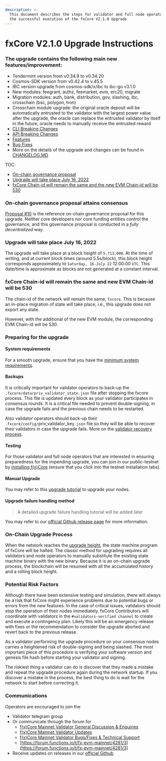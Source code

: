 ```yaml
---
description: >-
  This document describes the steps for validator and full node operators for
  the successful execution of the fxCore V2.1.0 Upgrade
---
```


# fxCore V2.1.0 Upgrade Instructions

### The upgrade contains the following main new features/improvement:

* Tendermint version from v0.34.9 to v0.34.20
* Cosmos-SDK version from v0.42.4 to v.45.5
* IBC version upgrade from cosmos-sdk/x/ibc to ibc-go v3.1.0
* New modules: feegrant, authz, feemarket, evm, erc20, migrate
* Migration modules: auth, bank, distribution, gov, slashing, ibc, crosschain (bsc, polygon, tron)
* Crosschain module upgrade: the original oracle deposit will be automatically entrusted to the validator with the largest power value after the upgrade, the oracle can replace the entrusted validator by itself in the future, oracle needs to manually receive the entrusted reward
* [CLI Breaking Changes](https://github.com/FunctionX/fx-core/blob/release/v2.1.x/CHANGELOG.md#cli-breaking-changes)
* [API Breaking Changes](https://github.com/FunctionX/fx-core/blob/release/v2.1.x/CHANGELOG.md#api-breaking-changes)
* [Features](https://github.com/FunctionX/fx-core/blob/release/v2.1.x/CHANGELOG.md#features)
* [Bug Fixes](https://github.com/FunctionX/fx-core/blob/release/v2.1.x/CHANGELOG.md#bug-fixes)
* More on the details of the upgrade and changes can be found in [CHANGELOG.MD](https://github.com/FunctionX/fx-core/blob/release/v2.1.x/CHANGELOG.md)

TOC:

* [On-chain governance proposal](fxcore-v2.1.0-upgrade-instructions.md#on-chain-governance-proposal-attains-consensus)
* [Upgrade will take place July 16, 2022](fxcore-v2.1.0-upgrade-instructions.md#upgrade-will-take-place-april-12-2022)
* [fxCore Chain-id will remain the same and the new EVM Chain-id will be 530](fxcore-v2.1.0-upgrade-instructions.md#chain-id-will-remain-the-same)

### On-chain governance proposal attains consensus <a href="#on-chain-governance-proposal-attains-consensus" id="on-chain-governance-proposal-attains-consensus"></a>

[Proposal #10](https://explorer.functionx.io/fxcore/proposals/10) is the reference on-chain governance proposal for this upgrade. Neither core developers nor core funding entities control the governance, and this governance proposal is  conducted in a _fully decentralized_ way.

### Upgrade will take place July 16, 2022 <a href="#upgrade-will-take-place-april-12-2022" id="upgrade-will-take-place-april-12-2022"></a>

The upgrade will take place at a block height of `5,713,000`. At the time of writing, and at current block times (around 5.5s/block), this block height corresponds approximately to `Saturday, 16-July-22` 12:00:00 `UTC`. This date/time is approximate as blocks are not generated at a constant interval.

### fxCore Chain-id will remain the same and new EVM Chain-id will be 530 <a href="#chain-id-will-remain-the-same" id="chain-id-will-remain-the-same"></a>

The chain-id of the network will remain the same, `fxcore`. This is because an in-place migration of state will take place, i.e., this upgrade does not export any state.

However, with the additional of the new EVM module, the corresponding EVM Chain-id will be 530.

### Preparing for the upgrade <a href="#preparing-for-the-upgrade" id="preparing-for-the-upgrade"></a>

#### System requirements <a href="#system-requirement" id="system-requirement"></a>

For a smooth upgrade, ensure that you have the [minimum system requirements](../../f-x-core/installation.md#hardware-requirements).

#### Backups <a href="#backups" id="backups"></a>

It is critically important for validator operators to back-up the `.fxcore/data/priv_validator_state.json` file after stopping the fxcore process. This file is updated every block as your validator participates in consensus rounds. It is a critical file needed to prevent double-signing, in case the upgrade fails and the previous chain needs to be restarted.

Also validator operators should back-up their `.fxcore/config/`priv\_validator\_key`.json` file so they will be able to recover their validators in case the upgrade fails. More on the [validator recovery process](../../validators/validator-recovery.md).

#### Testing <a href="#testing" id="testing"></a>

For those validator and full node operators that are interested in ensuring preparedness for the impending upgrade, you can join in our public-testnet by [installing f(x)Core](../../f-x-core/installation.md) (ensure that you click into the testnet installation tabs).

#### Manual Upgrade

You may refer to this [upgrade tutorial](broken-reference) to upgrade your nodes.

#### Upgrade failure handling method

> A detailed upgrade failure handling tutorial will be added later

You may refer to our [official Github release page](https://github.com/FunctionX/fx-core/releases) for more information.

### On-Chain Upgrade Process

When the network reaches the [upgrade height](fxcore-v2.1.0-upgrade-instructions.md#upgrade-will-take-place-april-12-2022), the state machine program of fxCore will be halted. The classic method for upgrading requires all validators and node operators to manually substitute the existing state machine binary with the new binary. Because it is an on-chain upgrade process, the blockchain will be resumed with all the accumulated history and a rolling block height.

### Potential Risk Factors

Although there have been extensive testing and simulation, there will always be a risk that fxCore might experience problems due to potential bugs or errors from the new features. In the case of critical issues, validators should stop the operation of their nodes immediately. fxCore Contributors will coordinate with validators in the `#validators-verified channel` to create and execute a contingency plan. Likely this will be an emergency release with fixes or the recommendation to consider the upgrade aborted and revert back to the previous release.

As a validator performing the upgrade procedure on your consensus nodes carries a heightened risk of double-signing and being slashed. The most important piece of this procedure is verifying your software version and genesis file hash before starting your validator and signing.

The riskiest thing a validator can do is discover that they made a mistake and repeat the upgrade procedure again during the network startup. If you discover a mistake in the process, the best thing to do is wait for the network to start before correcting it.

### Communications <a href="#communications" id="communications"></a>

Operators are encouraged to join the

* Validator telegram group
* Or communicate through the forum for
  * [f(x)Core Mainnet Validator General Discussion & Enquiries](https://forum.functionx.io/t/f-x-core-mainnet-validator-general-discussion-enquiries/2142)
  * [f(x)Core Mainnet Validator Updates](https://forum.functionx.io/t/f-x-core-mainnet-validator-updates/2141)
  * [f(x)Core Mainnet Validator Bugs/Fixes & Technical Support](https://forum.functionx.io/t/f-x-core-mainnet-validator-bugs-fixes-technical-support/2140)
  * [https://forum.functionx.io/t/fx-evm-mainnet/4281/3](https://forum.functionx.io/t/fx-evm-mainnet/4281/3)
* Receive updates on releases in our [official Github](https://github.com/FunctionX/fx-core/releases)

